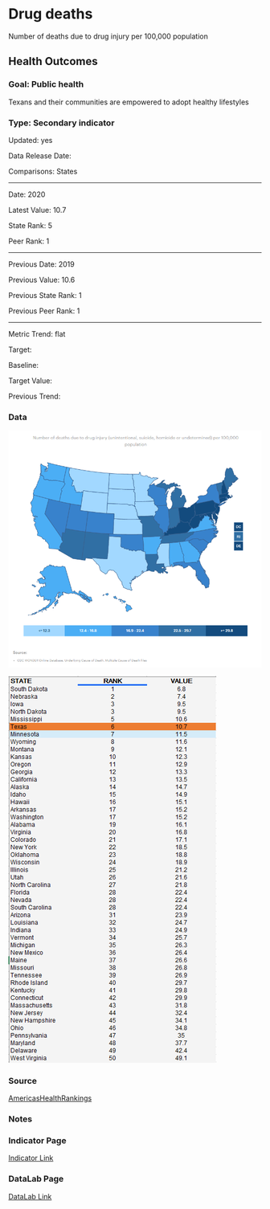 # Drug deaths

Number of deaths due to drug injury per 100,000 population

## Health Outcomes

### Goal: Public health

Texans and their communities are empowered to adopt healthy lifestyles

### Type: Secondary indicator

Updated: yes

Data Release Date: 


Comparisons: States


----

Date: 2020

Latest Value: 10.7

State Rank: 5

Peer Rank: 1


----

Previous Date:  2019

Previous Value: 10.6

Previous State Rank:   1

Previous Peer Rank: 1


----
Metric Trend: flat

Target: 

Baseline: 

Target Value: 

Previous Trend: 



<!--### Value

| Year      |  Value      | Rank        | Previous Year | Previous Value | Previous Rank | Trend | 
| ----------- | ----------- | ----------- | ----------- | ----------- | ----------- | -----------|
|   2020     | 10.7        |  6        |      2019    |   10.3    | 4       |    down       | 

-->
### Data

![map](./images/map_drugdeaths.PNG)

![data](./images/data_drugdeaths.PNG)


### Source

[AmericasHealthRankings](https://www.americashealthrankings.org/explore/annual/measure/colorectal_cancer_screening/state/ALL)


### Notes


### Indicator Page

[Indicator Link](https://indicators.texas2036.org/indicator/57)


### DataLab Page


[DataLab Link](https://datalab.texas2036.org/vsmoehc/drug-overdose-deaths-in-the-united-states-1999-2015?accesskey=rvlnetf)

